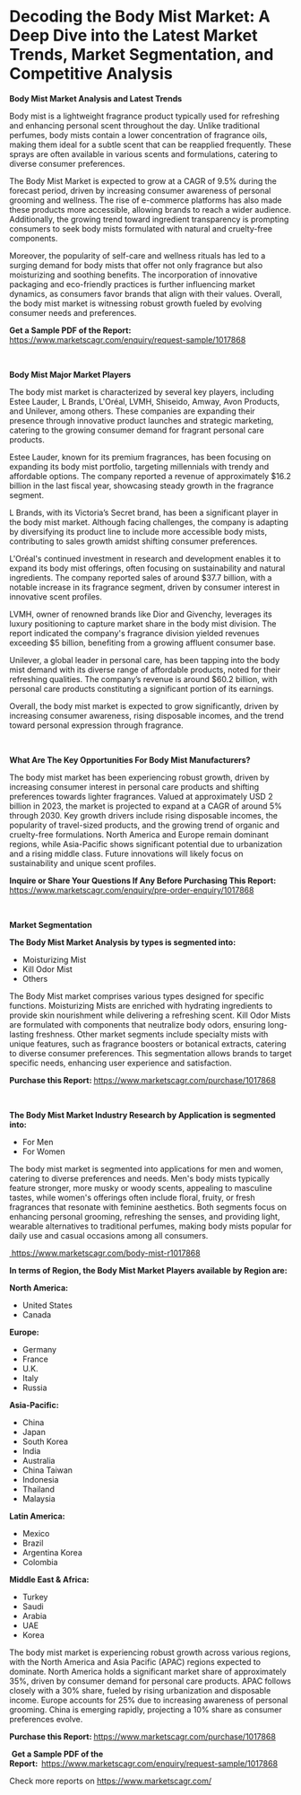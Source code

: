 <p><h1>Decoding the Body Mist Market: A Deep Dive into the Latest Market Trends, Market Segmentation, and Competitive Analysis</h1></p><p><strong>Body Mist Market Analysis and Latest Trends</strong></p>
<p><p>Body mist is a lightweight fragrance product typically used for refreshing and enhancing personal scent throughout the day. Unlike traditional perfumes, body mists contain a lower concentration of fragrance oils, making them ideal for a subtle scent that can be reapplied frequently. These sprays are often available in various scents and formulations, catering to diverse consumer preferences.</p><p>The Body Mist Market is expected to grow at a CAGR of 9.5% during the forecast period, driven by increasing consumer awareness of personal grooming and wellness. The rise of e-commerce platforms has also made these products more accessible, allowing brands to reach a wider audience. Additionally, the growing trend toward ingredient transparency is prompting consumers to seek body mists formulated with natural and cruelty-free components.</p><p>Moreover, the popularity of self-care and wellness rituals has led to a surging demand for body mists that offer not only fragrance but also moisturizing and soothing benefits. The incorporation of innovative packaging and eco-friendly practices is further influencing market dynamics, as consumers favor brands that align with their values. Overall, the body mist market is witnessing robust growth fueled by evolving consumer needs and preferences.</p></p>
<p><strong>Get a Sample PDF of the Report:&nbsp;</strong> <a href="https://www.marketscagr.com/enquiry/request-sample/1017868?utm_campaign=3228&utm_medium=2&utm_source=Github&utm_content=ia&utm_term=05042025&utm_id=body-mist">https://www.marketscagr.com/enquiry/request-sample/1017868</a></p>
<p>&nbsp;</p>
<p><strong>Body Mist Major Market Players</strong></p>
<p><p>The body mist market is characterized by several key players, including Estee Lauder, L Brands, L'Oréal, LVMH, Shiseido, Amway, Avon Products, and Unilever, among others. These companies are expanding their presence through innovative product launches and strategic marketing, catering to the growing consumer demand for fragrant personal care products.</p><p>Estee Lauder, known for its premium fragrances, has been focusing on expanding its body mist portfolio, targeting millennials with trendy and affordable options. The company reported a revenue of approximately $16.2 billion in the last fiscal year, showcasing steady growth in the fragrance segment.</p><p>L Brands, with its Victoria’s Secret brand, has been a significant player in the body mist market. Although facing challenges, the company is adapting by diversifying its product line to include more accessible body mists, contributing to sales growth amidst shifting consumer preferences.</p><p>L'Oréal's continued investment in research and development enables it to expand its body mist offerings, often focusing on sustainability and natural ingredients. The company reported sales of around $37.7 billion, with a notable increase in its fragrance segment, driven by consumer interest in innovative scent profiles.</p><p>LVMH, owner of renowned brands like Dior and Givenchy, leverages its luxury positioning to capture market share in the body mist division. The report indicated the company's fragrance division yielded revenues exceeding $5 billion, benefiting from a growing affluent consumer base.</p><p>Unilever, a global leader in personal care, has been tapping into the body mist demand with its diverse range of affordable products, noted for their refreshing qualities. The company’s revenue is around $60.2 billion, with personal care products constituting a significant portion of its earnings.</p><p>Overall, the body mist market is expected to grow significantly, driven by increasing consumer awareness, rising disposable incomes, and the trend toward personal expression through fragrance.</p></p>
<p>&nbsp;</p>
<p><strong>What Are The Key Opportunities For Body Mist Manufacturers?</strong></p>
<p><p>The body mist market has been experiencing robust growth, driven by increasing consumer interest in personal care products and shifting preferences towards lighter fragrances. Valued at approximately USD 2 billion in 2023, the market is projected to expand at a CAGR of around 5% through 2030. Key growth drivers include rising disposable incomes, the popularity of travel-sized products, and the growing trend of organic and cruelty-free formulations. North America and Europe remain dominant regions, while Asia-Pacific shows significant potential due to urbanization and a rising middle class. Future innovations will likely focus on sustainability and unique scent profiles.</p></p>
<p><strong>Inquire or Share Your Questions If Any Before Purchasing This Report:</strong> <a href="https://www.marketscagr.com/enquiry/pre-order-enquiry/1017868?utm_campaign=3228&utm_medium=2&utm_source=Github&utm_content=ia&utm_term=05042025&utm_id=body-mist">https://www.marketscagr.com/enquiry/pre-order-enquiry/1017868</a></p>
<p>&nbsp;</p>
<p><strong>Market Segmentation</strong></p>
<p><strong>The Body Mist Market Analysis by types is segmented into:</strong></p>
<p><ul><li>Moisturizing Mist</li><li>Kill Odor Mist</li><li>Others</li></ul></p>
<p><p>The Body Mist market comprises various types designed for specific functions. Moisturizing Mists are enriched with hydrating ingredients to provide skin nourishment while delivering a refreshing scent. Kill Odor Mists are formulated with components that neutralize body odors, ensuring long-lasting freshness. Other market segments include specialty mists with unique features, such as fragrance boosters or botanical extracts, catering to diverse consumer preferences. This segmentation allows brands to target specific needs, enhancing user experience and satisfaction.</p></p>
<p><strong>Purchase this Report:&nbsp;</strong><a href="https://www.marketscagr.com/purchase/1017868?utm_campaign=3228&utm_medium=2&utm_source=Github&utm_content=ia&utm_term=05042025&utm_id=body-mist">https://www.marketscagr.com/purchase/1017868</a></p>
<p>&nbsp;</p>
<p><strong>The Body Mist Market Industry Research by Application is segmented into:</strong></p>
<p><ul><li>For Men</li><li>For Women</li></ul></p>
<p><p>The body mist market is segmented into applications for men and women, catering to diverse preferences and needs. Men's body mists typically feature stronger, more musky or woody scents, appealing to masculine tastes, while women's offerings often include floral, fruity, or fresh fragrances that resonate with feminine aesthetics. Both segments focus on enhancing personal grooming, refreshing the senses, and providing light, wearable alternatives to traditional perfumes, making body mists popular for daily use and casual occasions among all consumers.</p></p>
<p><a href="https://www.marketscagr.com/body-mist-r1017868?utm_campaign=3228&utm_medium=2&utm_source=Github&utm_content=ia&utm_term=05042025&utm_id=body-mist">&nbsp;https://www.marketscagr.com/body-mist-r1017868</a></p>
<p><strong>In terms of Region, the Body Mist Market Players available by Region are:</strong></p>
<p>
    <p> <strong> North America: </strong>
        <ul>
            <li>United States</li>
            <li>Canada</li>
        </ul>
        </p> 
    <p> <strong> Europe: </strong>
        <ul>
            <li>Germany</li>
            <li>France</li>
            <li>U.K.</li>
            <li>Italy</li>
            <li>Russia</li>
        </ul>
        </p> 
    <p> <strong> Asia-Pacific: </strong>
        <ul>
            <li>China</li>
            <li>Japan</li>
            <li>South Korea</li>
            <li>India</li>
            <li>Australia</li>
            <li>China Taiwan</li>
            <li>Indonesia</li>
            <li>Thailand</li>
            <li>Malaysia</li>
        </ul>
        </p> 
    <p> <strong> Latin America: </strong>
        <ul>
            <li>Mexico</li>
            <li>Brazil</li>
            <li>Argentina Korea</li>
            <li>Colombia</li>
        </ul>
        </p> 
    <p> <strong> Middle East & Africa: </strong>
        <ul>
            <li>Turkey</li>
            <li>Saudi</li>
            <li>Arabia</li>
            <li>UAE</li>
            <li>Korea</li>
        </ul>
    </p>
    </p>
<p><p>The body mist market is experiencing robust growth across various regions, with the North America and Asia Pacific (APAC) regions expected to dominate. North America holds a significant market share of approximately 35%, driven by consumer demand for personal care products. APAC follows closely with a 30% share, fueled by rising urbanization and disposable income. Europe accounts for 25% due to increasing awareness of personal grooming. China is emerging rapidly, projecting a 10% share as consumer preferences evolve.</p></p>
<p><strong>Purchase this Report: </strong><a href="https://www.marketscagr.com/purchase/1017868?utm_campaign=3228&utm_medium=2&utm_source=Github&utm_content=ia&utm_term=05042025&utm_id=body-mist">https://www.marketscagr.com/purchase/1017868</a></p>
<p>&nbsp;<strong>Get a Sample PDF of the Report:&nbsp;&nbsp;</strong><a href="https://www.marketscagr.com/enquiry/request-sample/1017868?utm_campaign=3228&utm_medium=2&utm_source=Github&utm_content=ia&utm_term=05042025&utm_id=body-mist">https://www.marketscagr.com/enquiry/request-sample/1017868</a></p>
<p><strong></strong></p>
<p>Check more reports on <a href="https://www.marketscagr.com/?utm_campaign=3228&utm_medium=2&utm_source=Github&utm_content=ia&utm_term=05042025&utm_id=body-mist">https://www.marketscagr.com/</a></p>